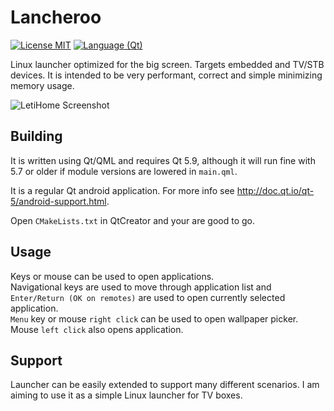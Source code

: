 # Lancheroo

[![License MIT](https://cdn.rawgit.com/pkoretic/letihome/badges/license.svg)](https://github.com/pkoretic/letihome/blob/master/LICENSE)
[![Language (Qt)](https://cdn.rawgit.com/pkoretic/letihome/badges/qt.svg)](https://www.qt.io)

Linux launcher optimized for the big screen. Targets embedded and TV/STB devices. It is intended
to be very performant, correct and simple minimizing memory usage.

![LetiHome Screenshot](https://raw.githubusercontent.com/pkoretic/LetiHome/badges/screenshot.jpg)

## Building

It is written using Qt/QML and requires Qt 5.9, although it will run fine with 5.7 or older if
module versions are lowered in `main.qml`.

It is a regular Qt android application. For more info see
http://doc.qt.io/qt-5/android-support.html.

Open `CMakeLists.txt` in QtCreator and your are good to go.

## Usage

Keys or mouse can be used to open applications.<br/>
Navigational keys are used to move through application list and `Enter/Return (OK on remotes)` are
used to open currently selected application.<br/>
`Menu` key or mouse `right click` can be used to open wallpaper picker.<br/>
Mouse `left click` also opens application.

## Support

Launcher can be easily extended to support many different scenarios. I am aiming to use it as a simple Linux launcher for TV boxes.
